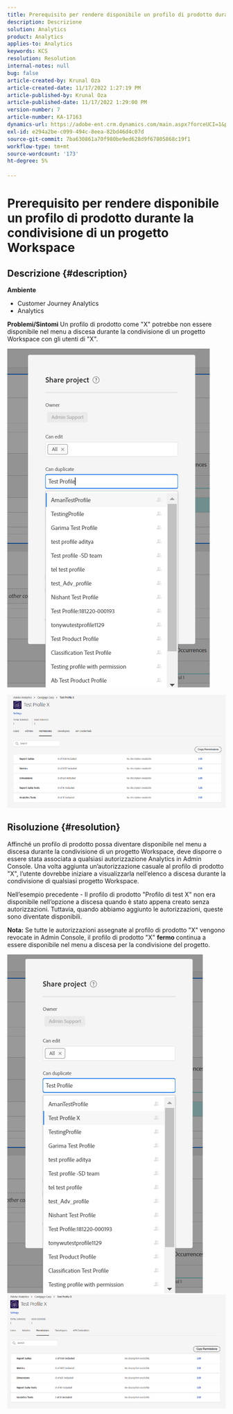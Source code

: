 ```yaml
---
title: Prerequisito per rendere disponibile un profilo di prodotto durante la condivisione di un progetto Workspace
description: Descrizione
solution: Analytics
product: Analytics
applies-to: Analytics
keywords: KCS
resolution: Resolution
internal-notes: null
bug: false
article-created-by: Krunal Oza
article-created-date: 11/17/2022 1:27:19 PM
article-published-by: Krunal Oza
article-published-date: 11/17/2022 1:29:00 PM
version-number: 7
article-number: KA-17163
dynamics-url: https://adobe-ent.crm.dynamics.com/main.aspx?forceUCI=1&pagetype=entityrecord&etn=knowledgearticle&id=7b352f8e-7b66-ed11-9561-6045bd006149
exl-id: e294a2be-c099-494c-8eea-82bd46d4c07d
source-git-commit: 7ba630861a70f980be9ed628d9f67805868c19f1
workflow-type: tm+mt
source-wordcount: '173'
ht-degree: 5%

---
```


# Prerequisito per rendere disponibile un profilo di prodotto durante la condivisione di un progetto Workspace

## Descrizione {#description}

<b>Ambiente</b>
- Customer Journey Analytics
- Analytics



<b>Problemi/Sintomi</b>
Un profilo di prodotto come &quot;X&quot; potrebbe non essere disponibile nel menu a discesa durante la condivisione di un progetto Workspace con gli utenti di &quot;X&quot;.



![](assets/___7c352f8e-7b66-ed11-9561-6045bd006149___.png)

![](assets/___7e352f8e-7b66-ed11-9561-6045bd006149___.png)


## Risoluzione {#resolution}


Affinché un profilo di prodotto possa diventare disponibile nel menu a discesa durante la condivisione di un progetto Workspace, deve disporre o essere stata associata a qualsiasi autorizzazione Analytics in Admin Console. Una volta aggiunta un’autorizzazione casuale al profilo di prodotto &quot;X&quot;, l’utente dovrebbe iniziare a visualizzarla nell’elenco a discesa durante la condivisione di qualsiasi progetto Workspace.

Nell’esempio precedente - Il profilo di prodotto &quot;Profilo di test X&quot; non era disponibile nell’opzione a discesa quando è stato appena creato senza autorizzazioni. Tuttavia, quando abbiamo aggiunto le autorizzazioni, queste sono diventate disponibili.

<b>Nota:</b> Se tutte le autorizzazioni assegnate al profilo di prodotto &quot;X&quot; vengono revocate in Admin Console, il profilo di prodotto &quot;X&quot; <b>fermo </b>continua a essere disponibile nel menu a discesa per la condivisione del progetto.

![](assets/30693c56-ceef-eb11-bacb-0022480a5901.png)     ![](assets/c4b23919-ceef-eb11-bacb-0022480a5901.png)
